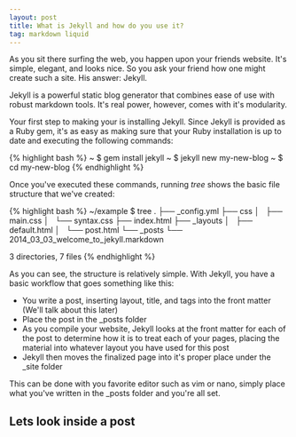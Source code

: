 ```yaml
---
layout: post
title: What is Jekyll and how do you use it?
tag: markdown liquid
---
```


As you sit there surfing the web, you happen upon your friends website. It's simple, elegant, and looks nice. So you ask your friend how one might create such a site. His answer: Jekyll.

Jekyll is a powerful static blog generator that combines ease of use with robust markdown tools. It's real power, however, comes with it's modularity.

Your first step to making your is installing Jekyll. Since Jekyll is provided as a Ruby gem, it's as easy as making sure that your Ruby installation is up to date and executing the following commands:

{% highlight bash %}
~ $ gem install jekyll
~ $ jekyll new my-new-blog
~ $ cd my-new-blog
{% endhighlight %}

Once you've executed these commands, running *tree* shows the basic file structure that we've created:

{% highlight bash %}
~/example $ tree
.
├── _config.yml
├── css
│   ├── main.css
│   └── syntax.css
├── index.html
├── _layouts
│   ├── default.html
│   └── post.html
└── _posts
    └── 2014_03_03_welcome_to_jekyll.markdown

3 directories, 7 files
{% endhighlight %}

As you can see, the structure is relatively simple. With Jekyll, you have a basic workflow that goes something like this:

* You write a post, inserting layout, title, and tags into the front matter (We'll talk about this later)
* Place the post in the _posts folder
* As you compile your website, Jekyll looks at the front matter for each of the post to determine how it is to treat each of your pages, placing the material into whatever layout you have used for this post
* Jekyll then moves the finalized page into it's proper place under the _site folder

This can be done with you favorite editor such as vim or nano, simply place what you've written in the _posts folder and you're all set.

## Lets look inside a post

